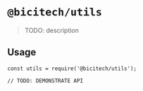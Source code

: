 # `@bicitech/utils`

> TODO: description

## Usage

```
const utils = require('@bicitech/utils');

// TODO: DEMONSTRATE API
```
